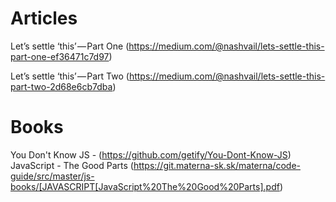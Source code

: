 # Articles

 Let’s settle ‘this’ — Part One (https://medium.com/@nashvail/lets-settle-this-part-one-ef36471c7d97)

 Let’s settle ‘this’ — Part Two (https://medium.com/@nashvail/lets-settle-this-part-two-2d68e6cb7dba)

# Books
 You Don't Know JS - (https://github.com/getify/You-Dont-Know-JS)
 JavaScript - The Good Parts 
 (https://git.materna-sk.sk/materna/code-guide/src/master/js-books/[JAVASCRIPT[JavaScript%20The%20Good%20Parts].pdf)

